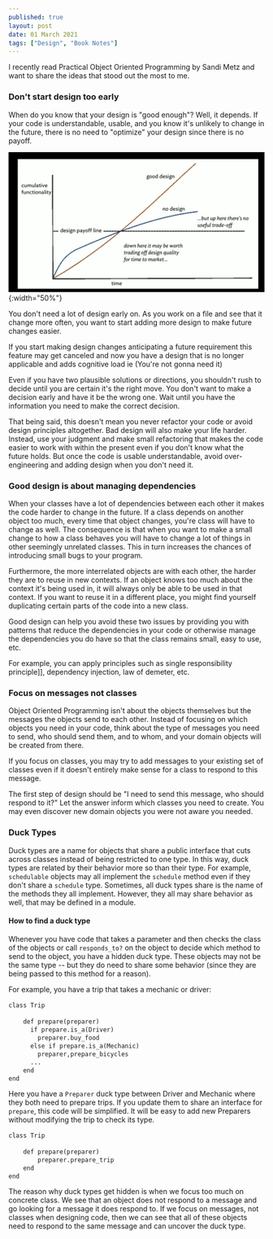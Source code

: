 ```yaml
---
published: true
layout: post
date: 01 March 2021
tags: ["Design", "Book Notes"]
---
```


I recently read Practical Object Oriented Programming by Sandi Metz and want to share the ideas that stood out the most to me.

### Don't start design too early

When do you know that your design is "good enough"? Well, it depends. If your code is understandable, usable, and you know it's unlikely to change in the future, there is no need to "optimize" your design since there is no payoff.

![Design Payoff](/images/blog/design-payoff.png){:width="50%"}

You don't need a lot of design early on. As you work on a file and see that it change more often, you want to start adding more design to make future changes easier.

If you start making design changes anticipating a future requirement this feature may get canceled and now you have a design that is no longer applicable and adds cognitive load ie (You're not gonna need it)

Even if you have two plausible solutions or directions, you shouldn't rush to decide until you are certain it's the right move. You don't want to make a decision early and have it be the wrong one. Wait until you have the information you need to make the correct decision.

That being said, this doesn't mean you never refactor your code or avoid design principles altogether. Bad design will also make your life harder. Instead, use your judgment and make small refactoring that makes the code easier to work with within the present even if you don't know what the future holds. But once the code is usable understandable, avoid over-engineering and adding design when you don't need it.

### Good design is about managing dependencies

When your classes have a lot of dependencies between each other it makes the code harder to change in the future. If a class depends on another object too much, every time that object changes, you're class will have to change as well. The consequence is that when you want to make a small change to how a class behaves you will have to change a lot of things in other seemingly unrelated classes. This in turn increases the chances of introducing small bugs to your program.

Furthermore, the more interrelated objects are with each other, the harder they are to reuse in new contexts. If an object knows too much about the context it's being used in, it will always only be able to be used in that context. If you want to reuse it in a different place, you might find yourself duplicating certain parts of the code into a new class.

Good design can help you avoid these two issues by providing you with patterns that reduce the dependencies in your code or otherwise manage the dependencies you do have so that the class remains small, easy to use, etc.

For example, you can apply principles such as single responsibility principle]], dependency injection, law of demeter, etc.

### Focus on messages not classes

Object Oriented Programming isn't about the objects themselves but the messages the objects send to each other. Instead of focusing on which objects you need in your code, think about the type of messages you need to send, who should send them, and to whom, and your domain objects will be created from there.

If you focus on classes, you may try to add messages to your existing set of classes even if it doesn't entirely make sense for a class to respond to this message.

The first step of design should be "I need to send this message, who should respond to it?" Let the answer inform which classes you need to create. You may even discover new domain objects you were not aware you needed.

### Duck Types

Duck types are a name for objects that share a public interface that cuts across classes instead of being restricted to one type. In this way, duck types are related by their behavior more so than their type. For example, `schedulable` objects may all implement the `schedule` method even if they don't share a `schedule` type. Sometimes, all duck types share is the name of the methods they all implement. However, they all may share behavior as well, that may be defined in a module.

#### How to find a duck type

Whenever you have code that takes a parameter and then checks the class of the objects or call `responds_to?` on the object to decide which method to send to the object, you have a hidden duck type. These objects may not be the same type -- but they do need to share some behavior (since they are being passed to this method for a reason).

For example, you have a trip that takes a mechanic or driver:

```
class Trip

    def prepare(preparer)
      if prepare.is_a(Driver)
        preparer.buy_food
      else if prepare.is_a(Mechanic)
        preparer,prepare_bicycles
      ...
    end
end
```

Here you have a `Preparer` duck type between Driver and Mechanic where they both need to prepare trips. If you update them to share an interface for `prepare`, this code will be simplified. It will be easy to add new Preparers without modifying the trip to check its type.

```
class Trip

    def prepare(preparer)
        preparer.prepare_trip
    end
end
```

The reason why duck types get hidden is when we focus too much on concrete class. We see that an object does not respond to a message and go looking for a message it does respond to. If we focus on messages, not classes when designing code, then we can see that all of these objects need to respond to the same message and can uncover the duck type.
